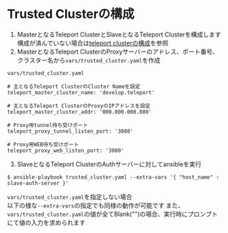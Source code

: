 # Trusted Clusterの構成
1. MasterとなるTeleport ClusterとSlaveとなるTeleport Clusterを構成します<br/>構成が済んでいない場合は[teleport clusterの構成](https://github.com/cloudnative-co/teleport_renovation/tree/master/ansible/documents/teleport_cluster)を参照
2. MasterとなるTeleport ClusterのProxyサーバーのアドレス、ポート番号、クラスター名から`vars/trusted_cluster.yaml`を作成

`vars/trusted_cluster.yaml`
```
# 主となるTeleport ClusterのCluster Nameを設定
teleport_master_cluster_name: 'develop.teleport'

# 主となるTeleport ClusterのProxyのIPアドレスを設定
teleport_master_cluster_addr: '000.000.000.000'

# Proxy用tunnel待ち受けポート
teleport_proxy_tunnel_listen_port: '3080'

# Proxy用WEB待ち受けポート
teleport_proxy_web_listen_port: '3080'
```

3. SlaveとなるTeleport ClusterのAuthサーバーに対してansibleを実行
```
$ ansible-playbook trusted_cluster.yaml --extra-vars '{ "host_name" : slave-auth-server }'
```

`vars/trusted_cluster.yaml`を指定しない場合  
以下の様な`--extra-vars`の指定でも同様の動作が可能です
また、`vars/trusted_cluster.yaml`の値が全てBlank("")の場合、実行時にプロンプトにて値の入力を求められます

